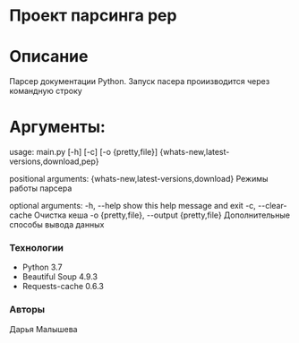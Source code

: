 # Проект парсинга pep

# Описание
Парсер документации Python. Запуск пасера проиизводится через командную строку

# Аргументы:
usage: main.py [-h] [-c] [-o {pretty,file}]
               {whats-new,latest-versions,download,pep}

positional arguments:
  {whats-new,latest-versions,download}
                        Режимы работы парсера

optional arguments:
  -h, --help            show this help message and exit
  -c, --clear-cache     Очистка кеша
  -o {pretty,file}, --output {pretty,file}
                        Дополнительные способы вывода данных


### Технологии
- Python 3.7
- Beautiful Soup 4.9.3
- Requests-cache 0.6.3

### Авторы
Дарья Малышева
